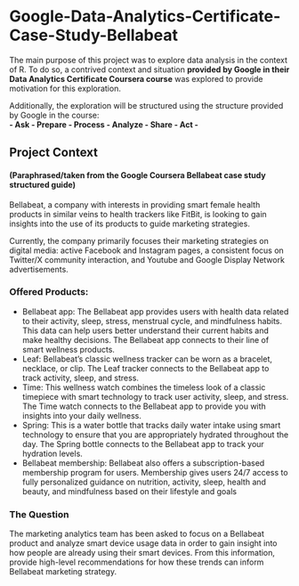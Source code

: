 # Google-Data-Analytics-Certificate-Case-Study-Bellabeat
The main purpose of this project was to explore data analysis in the context of R.  To do so, a contrived context and situation **provided by Google in their Data Analytics Certificate Coursera course** was explored to provide motivation for this exploration.

Additionally, the exploration will be structured using the structure provided by Google in the course:  
**- Ask - Prepare - Process - Analyze - Share - Act -**


## Project Context 
#### (Paraphrased/taken from the Google Coursera Bellabeat case study structured guide)
Bellabeat, a company with interests in providing smart female health products in similar veins to health trackers like FitBit, is looking to gain insights into the use of its products to guide marketing strategies. 

Currently, the company primarily focuses their marketing strategies on digital media: active Facebook and Instagram pages, a consistent focus on Twitter/X community interaction, and Youtube and Google Display Network advertisements.

### Offered Products:
- Bellabeat app: The Bellabeat app provides users with health data related to their activity, sleep, stress, menstrual cycle, and mindfulness habits. This data can help users better understand their current habits and make healthy decisions. The Bellabeat app connects to their line of smart wellness products.
- Leaf: Bellabeat’s classic wellness tracker can be worn as a bracelet, necklace, or clip. The Leaf tracker connects to the Bellabeat app to track activity, sleep, and stress.
- Time: This wellness watch combines the timeless look of a classic timepiece with smart technology to track user activity, sleep, and stress. The Time watch connects to the Bellabeat app to provide you with insights into your daily wellness.
- Spring: This is a water bottle that tracks daily water intake using smart technology to ensure that you are appropriately hydrated throughout the day. The Spring bottle connects to the Bellabeat app to track your hydration levels.
- Bellabeat membership: Bellabeat also offers a subscription-based membership program for users. Membership gives users 24/7 access to fully personalized guidance on nutrition, activity, sleep, health and beauty, and mindfulness based on their lifestyle and goals

### The Question
The marketing analytics team has been asked to focus on a Bellabeat product and analyze smart device usage data in order to gain insight into how people are already using their smart devices. From this information, provide high-level recommendations for how these trends can inform Bellabeat marketing strategy.

